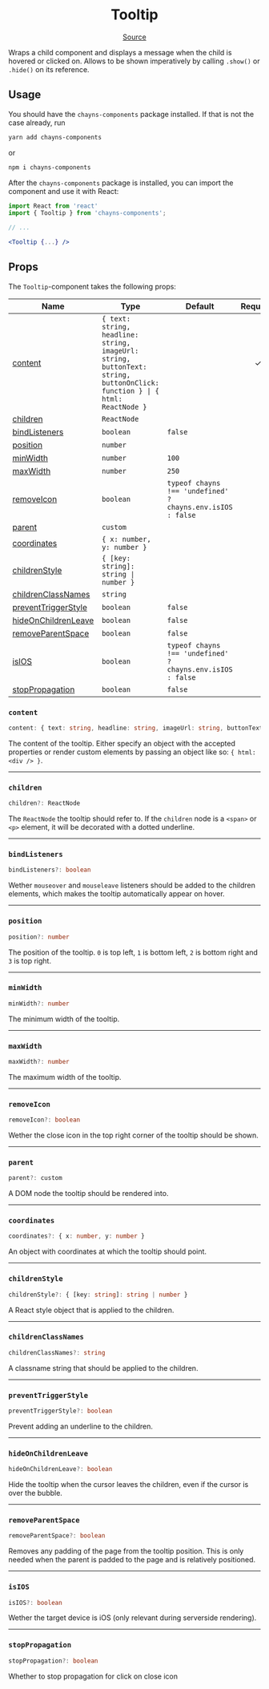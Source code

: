 <h1 align="center">Tooltip</h1>

<p align="center">
    <a href="/src/react-chayns-tooltip/component/Tooltip.jsx">Source</a>
</p>

Wraps a child component and displays a message when the child is hovered or
clicked on. Allows to be shown imperatively by calling `.show()` or `.hide()` on
its reference.

## Usage

You should have the `chayns-components` package installed. If that is not the
case already, run

```bash
yarn add chayns-components
```

or

```bash
npm i chayns-components
```

After the `chayns-components` package is installed, you can import the component
and use it with React:

```jsx
import React from 'react'
import { Tooltip } from 'chayns-components';

// ...

<Tooltip {...} />
```

## Props

The `Tooltip`-component takes the following props:

| Name                                        | Type                                                                                                                       | Default                                                    | Required |
| ------------------------------------------- | -------------------------------------------------------------------------------------------------------------------------- | ---------------------------------------------------------- | :------: |
| [content](#content)                         | `{ text: string, headline: string, imageUrl: string, buttonText: string, buttonOnClick: function } \| { html: ReactNode }` |                                                            |    ✓     |
| [children](#children)                       | `ReactNode`                                                                                                                |                                                            |          |
| [bindListeners](#bindlisteners)             | `boolean`                                                                                                                  | `false`                                                    |          |
| [position](#position)                       | `number`                                                                                                                   |                                                            |          |
| [minWidth](#minwidth)                       | `number`                                                                                                                   | `100`                                                      |          |
| [maxWidth](#maxwidth)                       | `number`                                                                                                                   | `250`                                                      |          |
| [removeIcon](#removeicon)                   | `boolean`                                                                                                                  | `typeof chayns !== 'undefined' ? chayns.env.isIOS : false` |          |
| [parent](#parent)                           | `custom`                                                                                                                   |                                                            |          |
| [coordinates](#coordinates)                 | `{ x: number, y: number }`                                                                                                 |                                                            |          |
| [childrenStyle](#childrenstyle)             | `{ [key: string]: string \| number }`                                                                                      |                                                            |          |
| [childrenClassNames](#childrenclassnames)   | `string`                                                                                                                   |                                                            |          |
| [preventTriggerStyle](#preventtriggerstyle) | `boolean`                                                                                                                  | `false`                                                    |          |
| [hideOnChildrenLeave](#hideonchildrenleave) | `boolean`                                                                                                                  | `false`                                                    |          |
| [removeParentSpace](#removeparentspace)     | `boolean`                                                                                                                  | `false`                                                    |          |
| [isIOS](#isios)                             | `boolean`                                                                                                                  | `typeof chayns !== 'undefined' ? chayns.env.isIOS : false` |          |
| [stopPropagation](#stoppropagation)         | `boolean`                                                                                                                  | `false`                                                    |          |

### `content`

```ts
content: { text: string, headline: string, imageUrl: string, buttonText: string, buttonOnClick: function } | { html: ReactNode }
```

The content of the tooltip. Either specify an object with the accepted
properties or render custom elements by passing an object like so:
`{ html: <div /> }`.

---

### `children`

```ts
children?: ReactNode
```

The `ReactNode` the tooltip should refer to. If the `children` node is a
`<span>` or `<p>` element, it will be decorated with a dotted underline.

---

### `bindListeners`

```ts
bindListeners?: boolean
```

Wether `mouseover` and `mouseleave` listeners should be added to the children
elements, which makes the tooltip automatically appear on hover.

---

### `position`

```ts
position?: number
```

The position of the tooltip. `0` is top left, `1` is bottom left, `2` is bottom
right and `3` is top right.

---

### `minWidth`

```ts
minWidth?: number
```

The minimum width of the tooltip.

---

### `maxWidth`

```ts
maxWidth?: number
```

The maximum width of the tooltip.

---

### `removeIcon`

```ts
removeIcon?: boolean
```

Wether the close icon in the top right corner of the tooltip should be shown.

---

### `parent`

```ts
parent?: custom
```

A DOM node the tooltip should be rendered into.

---

### `coordinates`

```ts
coordinates?: { x: number, y: number }
```

An object with coordinates at which the tooltip should point.

---

### `childrenStyle`

```ts
childrenStyle?: { [key: string]: string | number }
```

A React style object that is applied to the children.

---

### `childrenClassNames`

```ts
childrenClassNames?: string
```

A classname string that should be applied to the children.

---

### `preventTriggerStyle`

```ts
preventTriggerStyle?: boolean
```

Prevent adding an underline to the children.

---

### `hideOnChildrenLeave`

```ts
hideOnChildrenLeave?: boolean
```

Hide the tooltip when the cursor leaves the children, even if the cursor is over
the bubble.

---

### `removeParentSpace`

```ts
removeParentSpace?: boolean
```

Removes any padding of the page from the tooltip position. This is only needed
when the parent is padded to the page and is relatively positioned.

---

### `isIOS`

```ts
isIOS?: boolean
```

Wether the target device is iOS (only relevant during serverside rendering).

---

### `stopPropagation`

```ts
stopPropagation?: boolean
```

Whether to stop propagation for click on close icon
